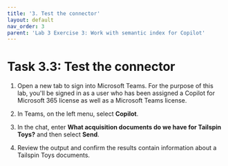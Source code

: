 ```yaml
---
title: '3. Test the connector'
layout: default
nav_order: 3
parent: 'Lab 3 Exercise 3: Work with semantic index for Copilot'
---
```


# Task 3.3: Test the connector

1. Open a new tab to sign into Microsoft Teams. For the purpose of this lab, you'll be signed in as a user who has been assigned a Copilot for Microsoft 365 license as well as a Microsoft Teams license.

1. In Teams, on the left menu, select **Copilot**.

1. In the chat, enter **What acquisition documents do we have for Tailspin Toys?** and then select **Send**.

1. Review the output and confirm the results contain information about a Tailspin Toys documents.